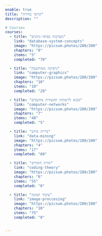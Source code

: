 ```yaml
---
enable: true
title: "קורסי בחירה"
description: ""

# Courses
courses:
  - title: "מערכות בסיסי-נתונים"
    link: "database-system-concepts"
    image: "https://picsum.photos/280/200"
    chapters: "8"
    items: "5"
    completed: "70"

  - title: "גרפיקה ממוחשבת"
    link: "computer-graphics"
    image: "https://picsum.photos/280/200"
    chapters: "10"
    items: "10"
    completed: "20"

  - title: "מבוא לרשתות תקשורת מחשבים"
    link: "computer-networks"
    image: "https://picsum.photos/280/200"
    chapters: "7"
    items: "48"
    completed: "5"

  - title: "כריית מידע"
    link: "data-mining"
    image: "https://picsum.photos/280/200"
    chapters: "4"
    items: "17"
    completed: "60"

  - title: "תורת הקודים"
    link: "coding-theory"
    image: "https://picsum.photos/280/200"
    chapters: "6"
    items: "55"
    completed: "0"

  - title: "עיבוד תמונה"
    link: "image-proccesing"
    image: "https://picsum.photos/280/200"
    chapters: "10"
    items: "75"
    completed: "0"


---
```

